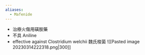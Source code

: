 ```yaml
---
aliases:
  - Mafenide
---
```


- 治療火傷用磺胺藥
- 不具 Aniline
- effective against Clostridium welchii 魏氏梭菌
![[Pasted image 20230314222318.png|300]]